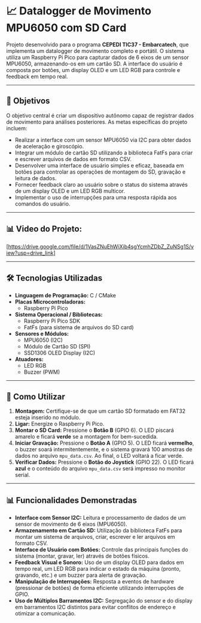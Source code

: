 # 📈 **Datalogger de Movimento MPU6050 com SD Card**

Projeto desenvolvido para o programa **CEPEDI TIC37 - Embarcatech**, que implementa um datalogger de movimento completo e portátil. O sistema utiliza um Raspberry Pi Pico para capturar dados de 6 eixos de um sensor MPU6050, armazenando-os em um cartão SD. A interface do usuário é composta por botões, um display OLED e um LED RGB para controle e feedback em tempo real.

---

## 🔎 **Objetivos**

O objetivo central é criar um dispositivo autônomo capaz de registrar dados de movimento para análises posteriores. As metas específicas do projeto incluem:
* Realizar a interface com um sensor MPU6050 via I2C para obter dados de aceleração e giroscópio.
* Integrar um módulo de cartão SD utilizando a biblioteca FatFs para criar e escrever arquivos de dados em formato CSV.
* Desenvolver uma interface de usuário simples e eficaz, baseada em botões para controlar as operações de montagem do SD, gravação e leitura de dados.
* Fornecer feedback claro ao usuário sobre o status do sistema através de um display OLED e um LED RGB multicor.
* Implementar o uso de interrupções para uma resposta rápida aos comandos do usuário.

---

## 📊 **Video do Projeto:**
[https://drive.google.com/file/d/1VasZNuEhWiXib4sgYcmhZDbZ_ZuNSg1S/view?usp=drive_link]

---

## 🛠️ **Tecnologias Utilizadas**

-   **Linguagem de Programação:** C / CMake
-   **Placas Microcontroladoras:**
    -   Raspberry Pi Pico
-   **Sistema Operacional / Bibliotecas:**
    -   Raspberry Pi Pico SDK
    -   FatFs (para sistema de arquivos do SD card)
-   **Sensores e Módulos:**
    -   MPU6050 (I2C)
    -   Módulo de Cartão SD (SPI)
    -   SSD1306 OLED Display (I2C)
-   **Atuadores:**
    -   LED RGB
    -   Buzzer (PWM)

---

## 📖 **Como Utilizar**

1.  **Montagem:** Certifique-se de que um cartão SD formatado em FAT32 esteja inserido no módulo.
2.  **Ligar:** Energize o Raspberry Pi Pico.
3.  **Montar o SD Card:** Pressione o **Botão B** (GPIO 6). O LED piscará amarelo e ficará **verde** se a montagem for bem-sucedida.
4.  **Iniciar Gravação:** Pressione o **Botão A** (GPIO 5). O LED ficará **vermelho**, o buzzer soará intermitentemente, e o sistema gravará 100 amostras de dados no arquivo `mpu_data.csv`. Ao final, o LED voltará a ficar verde.
5.  **Verificar Dados:** Pressione o **Botão do Joystick** (GPIO 22). O LED ficará **azul** e o conteúdo do arquivo `mpu_data.csv` será impresso no monitor serial.

---

## 📊 **Funcionalidades Demonstradas**

-   **Interface com Sensor I2C:** Leitura e processamento de dados de um sensor de movimento de 6 eixos (MPU6050).
-   **Armazenamento em Cartão SD:** Utilização da biblioteca FatFs para montar um sistema de arquivos, criar, escrever e ler arquivos em formato CSV.
-   **Interface de Usuário com Botões:** Controle das principais funções do sistema (montar, gravar, ler) através de botões físicos.
-   **Feedback Visual e Sonoro:** Uso de um display OLED para dados em tempo real, um LED RGB para indicar o estado da máquina (pronto, gravando, etc.) e um buzzer para alerta de gravação.
-   **Manipulação de Interrupções:** Resposta a eventos de hardware (pressionar de botões) de forma eficiente utilizando interrupções de GPIO.
-   **Uso de Múltiplos Barramentos I2C:** Segregação do sensor e do display em barramentos I2C distintos para evitar conflitos de endereço e otimizar a comunicação.
